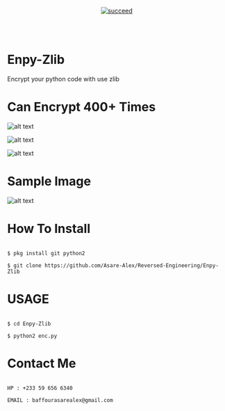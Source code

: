 <p align="center">
<a href="#"><img title="succeed" src="https://img.shields.io/badge/deobfuscating-succeed-green?colorB=%23017e40&style=for-the-badge"></a>
</p>

<br/><br/>

# Enpy-Zlib
Encrypt your python code with use zlib

# Can Encrypt 400+ Times

![alt text](https://img.shields.io/badge/Coded-xNot_Found-blue.svg)

![alt text](https://img.shields.io/badge/Size-736KB-yellow.svg)

![alt text](https://img.shields.io/badge/Python-2.7-green.svg)

# Sample Image

![alt text](https://raw.githubusercontent.com/hatakecnk/img/master/IMG_20191011_180926.jpg)

# How To Install

```

$ pkg install git python2

$ git clone https://github.com/Asare-Alex/Reversed-Engineering/Enpy-Zlib

```

# USAGE

```

$ cd Enpy-Zlib

$ python2 enc.py

```

# Contact Me

```

HP : +233 59 656 6340

EMAIL : baffourasarealex@gmail.com

```
